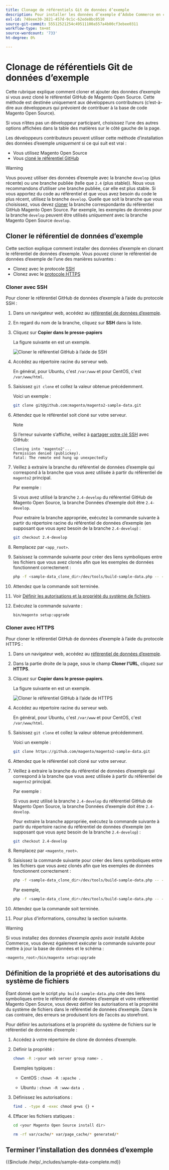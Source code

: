 ```yaml
---
title: Clonage de référentiels Git de données d’exemple
description: Pour installer les données d’exemple d’Adobe Commerce en clonant les référentiels Git, procédez comme suit.
exl-id: 748eee30-2821-457d-9c1c-62ede8bc0510
source-git-commit: 55512521254c49511100a557a4b00cf3ebee0311
workflow-type: tm+mt
source-wordcount: '733'
ht-degree: 0%

---
```


# Clonage de référentiels Git de données d’exemple

Cette rubrique explique comment cloner et ajouter des données d’exemple si vous avez cloné le référentiel GitHub de Magento Open Source. Cette méthode est destinée uniquement aux développeurs contributeurs (c’est-à-dire aux développeurs qui prévoient de contribuer à la base de code Magento Open Source).

Si vous n’êtes pas un développeur participant, choisissez l’une des autres options affichées dans la table des matières sur le côté gauche de la page.

Les développeurs contributeurs peuvent utiliser cette méthode d’installation des données d’exemple *uniquement* si ce qui suit est vrai :

* Vous utilisez Magento Open Source
* Vous [ cloné le référentiel GitHub](https://developer.adobe.com/commerce/contributor/guides/install/clone-repository/)

>[!WARNING]
>
>Vous pouvez utiliser des données d’exemple avec la branche `develop` (plus récente) ou une branche publiée (telle que `2.4` (plus stable)). Nous vous recommandons d’utiliser une branche publiée, car elle est plus stable. Si vous apportez du code au référentiel et que vous avez besoin du code le plus récent, utilisez la branche `develop`. Quelle que soit la branche que vous choisissez, vous devez [cloner](https://developer.adobe.com/commerce/contributor/guides/install/clone-repository/) la branche correspondante du référentiel GitHub Magento Open Source. Par exemple, les exemples de données pour la branche `develop` peuvent être utilisés *uniquement* avec la branche Magento Open Source `develop`.

## Cloner le référentiel de données d’exemple

Cette section explique comment installer des données d’exemple en clonant le référentiel de données d’exemple. Vous pouvez cloner le référentiel de données d’exemple de l’une des manières suivantes :

* Clonez avec le protocole [SSH](#clone-with-ssh)
* Clonez avec le [protocole HTTPS](#clone-with-https)

### Cloner avec SSH

Pour cloner le référentiel GitHub de données d’exemple à l’aide du protocole SSH :

1. Dans un navigateur web, accédez au [référentiel de données d’exemple](https://github.com/magento/magento2-sample-data).
1. En regard du nom de la branche, cliquez sur **SSH** dans la liste.
1. Cliquez sur **Copier dans le presse-papiers**

   La figure suivante en est un exemple.

   ![Cloner le référentiel GitHub à l’aide de SSH](../../assets/installation/install_mage2_clone-ssh.png)

1. Accédez au répertoire racine du serveur web.

   En général, pour Ubuntu, c&#39;est `/var/www` et pour CentOS, c&#39;est `/var/www/html`.

1. Saisissez `git clone` et collez la valeur obtenue précédemment.

   Voici un exemple :

   ```bash
   git clone git@github.com:magento/magento2-sample-data.git
   ```

1. Attendez que le référentiel soit cloné sur votre serveur.

   >[!NOTE]
   >
   >Si l’erreur suivante s’affiche, veillez à [partager votre clé SSH](https://docs.github.com/articles/generating-ssh-keys/) avec GitHub:<br>

   ```
   Cloning into 'magento2'...
   Permission denied (publickey).
   fatal: The remote end hung up unexpectedly
   ```

1. Veillez à extraire la branche du référentiel de données d’exemple qui correspond à la branche que vous avez utilisée à partir du référentiel de `magento2` principal.

   Par exemple :

   Si vous avez utilisé la branche `2.4-develop` du référentiel GitHub de Magento Open Source, la branche Données d’exemple doit être `2.4-develop`.

   Pour extraire la branche appropriée, exécutez la commande suivante à partir du répertoire racine du référentiel de données d’exemple (en supposant que vous ayez besoin de la branche `2.4-develop`) :

   ```bash
   git checkout 2.4-develop
   ```

1. Remplacez par `<app_root>`.
1. Saisissez la commande suivante pour créer des liens symboliques entre les fichiers que vous avez clonés afin que les exemples de données fonctionnent correctement :

   ```bash
   php -f <sample-data_clone_dir>/dev/tools/build-sample-data.php -- --ce-source="<path_to_your_magento_instance>"
   ```

1. Attendez que la commande soit terminée.

1. Voir [ Définir les autorisations et la propriété du système de fichiers](#set-file-system-ownership-and-permissions).

1. Exécutez la commande suivante :

   ```bash
   bin/magento setup:upgrade
   ```

### Cloner avec HTTPS

Pour cloner le référentiel GitHub de données d’exemple à l’aide du protocole HTTPS :

1. Dans un navigateur web, accédez au [référentiel de données d’exemple](https://github.com/magento/magento2-sample-data).
1. Dans la partie droite de la page, sous le champ **Cloner l’URL**, cliquez sur **HTTPS**.
1. Cliquez sur **Copier dans le presse-papiers**.

   La figure suivante en est un exemple.

   ![Cloner le référentiel GitHub à l’aide de HTTPS](../../assets/installation/install_mage2_clone-https.png)

1. Accédez au répertoire racine du serveur web.

   En général, pour Ubuntu, c&#39;est `/var/www` et pour CentOS, c&#39;est `/var/www/html`.

1. Saisissez `git clone` et collez la valeur obtenue précédemment.

   Voici un exemple :

   ```bash
   git clone https://github.com/magento/magento2-sample-data.git
   ```

1. Attendez que le référentiel soit cloné sur votre serveur.
1. Veillez à extraire la branche du référentiel de données d’exemple qui correspond à la branche que vous avez utilisée à partir du référentiel de `magento2` principal.

   Par exemple :

   Si vous avez utilisé la branche `2.4-develop` du référentiel GitHub de Magento Open Source, la branche Données d’exemple doit être `2.4-develop`.

   Pour extraire la branche appropriée, exécutez la commande suivante à partir du répertoire racine du référentiel de données d’exemple (en supposant que vous ayez besoin de la branche `2.4-develop`) :

   ```bash
   git checkout 2.4-develop
   ```

1. Remplacez par `<magento_root>`.
1. Saisissez la commande suivante pour créer des liens symboliques entre les fichiers que vous avez clonés afin que les exemples de données fonctionnent correctement :

   ```bash
   php -f <sample-data_clone_dir>/dev/tools/build-sample-data.php -- --ce-source="<path_to_your_magento_instance>"
   ```

   Par exemple,

   ```bash
   php -f <sample-data_clone_dir>/dev/tools/build-sample-data.php -- --ce-source="/var/www/magento2"
   ```

1. Attendez que la commande soit terminée.
1. Pour plus d&#39;informations, consultez la section suivante.

>[!WARNING]
>
>Si vous installez des données d’exemple *après* avoir installé Adobe Commerce, vous devez également exécuter la commande suivante pour mettre à jour la base de données et le schéma :
>
>```bash
><magento_root>/bin/magento setup:upgrade
>```

## Définition de la propriété et des autorisations du système de fichiers

Étant donné que le script `php build-sample-data.php` crée des liens symboliques entre le référentiel de données d’exemple et votre référentiel Magento Open Source, vous devez définir les autorisations et la propriété du système de fichiers dans le référentiel de données d’exemple. Dans le cas contraire, des erreurs se produisent lors de l’accès au storefront.

Pour définir les autorisations et la propriété du système de fichiers sur le référentiel de données d’exemple :

1. Accédez à votre répertoire de clone de données d’exemple.
1. Définir la propriété :

   ```bash
   chown -R :<your web server group name> .
   ```

   Exemples typiques :

   * CentOS : `chown -R :apache .`

   * Ubuntu : `chown -R :www-data .`

1. Définissez les autorisations :

   ```bash
   find . -type d -exec chmod g+ws {} +
   ```

1. Effacer les fichiers statiques :

   ```bash
   cd <your Magento Open Source install dir>
   ```

   ```bash
   rm -rf var/cache/* var/page_cache/* generated/*
   ```

## Terminer l’installation des données d’exemple

{{$include /help/_includes/sample-data-complete.md}}

<!-- Last updated from includes: 2022-09-08 11:33:05 -->
